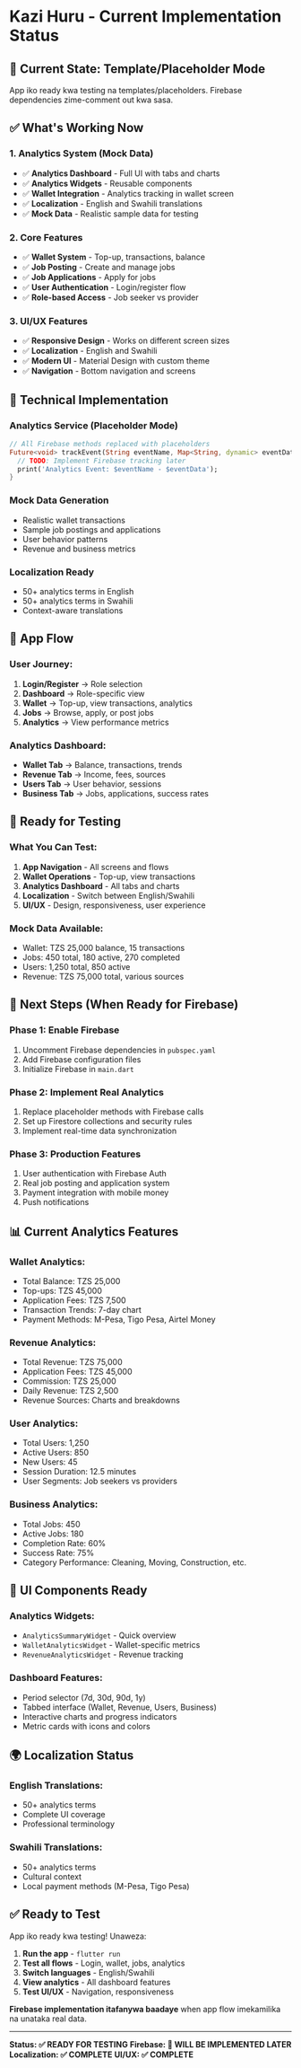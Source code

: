 # Kazi Huru - Current Implementation Status

## 🎯 **Current State: Template/Placeholder Mode**

App iko ready kwa testing na templates/placeholders. Firebase dependencies zime-comment out kwa sasa.

## ✅ **What's Working Now**

### **1. Analytics System (Mock Data)**
- ✅ **Analytics Dashboard** - Full UI with tabs and charts
- ✅ **Analytics Widgets** - Reusable components
- ✅ **Wallet Integration** - Analytics tracking in wallet screen
- ✅ **Localization** - English and Swahili translations
- ✅ **Mock Data** - Realistic sample data for testing

### **2. Core Features**
- ✅ **Wallet System** - Top-up, transactions, balance
- ✅ **Job Posting** - Create and manage jobs
- ✅ **Job Applications** - Apply for jobs
- ✅ **User Authentication** - Login/register flow
- ✅ **Role-based Access** - Job seeker vs provider

### **3. UI/UX Features**
- ✅ **Responsive Design** - Works on different screen sizes
- ✅ **Localization** - English and Swahili
- ✅ **Modern UI** - Material Design with custom theme
- ✅ **Navigation** - Bottom navigation and screens

## 🔧 **Technical Implementation**

### **Analytics Service (Placeholder Mode)**
```dart
// All Firebase methods replaced with placeholders
Future<void> trackEvent(String eventName, Map<String, dynamic> eventData) async {
  // TODO: Implement Firebase tracking later
  print('Analytics Event: $eventName - $eventData');
}
```

### **Mock Data Generation**
- Realistic wallet transactions
- Sample job postings and applications
- User behavior patterns
- Revenue and business metrics

### **Localization Ready**
- 50+ analytics terms in English
- 50+ analytics terms in Swahili
- Context-aware translations

## 📱 **App Flow**

### **User Journey:**
1. **Login/Register** → Role selection
2. **Dashboard** → Role-specific view
3. **Wallet** → Top-up, view transactions, analytics
4. **Jobs** → Browse, apply, or post jobs
5. **Analytics** → View performance metrics

### **Analytics Dashboard:**
- **Wallet Tab** → Balance, transactions, trends
- **Revenue Tab** → Income, fees, sources
- **Users Tab** → User behavior, sessions
- **Business Tab** → Jobs, applications, success rates

## 🚀 **Ready for Testing**

### **What You Can Test:**
1. **App Navigation** - All screens and flows
2. **Wallet Operations** - Top-up, view transactions
3. **Analytics Dashboard** - All tabs and charts
4. **Localization** - Switch between English/Swahili
5. **UI/UX** - Design, responsiveness, user experience

### **Mock Data Available:**
- Wallet: TZS 25,000 balance, 15 transactions
- Jobs: 450 total, 180 active, 270 completed
- Users: 1,250 total, 850 active
- Revenue: TZS 75,000 total, various sources

## 🔄 **Next Steps (When Ready for Firebase)**

### **Phase 1: Enable Firebase**
1. Uncomment Firebase dependencies in `pubspec.yaml`
2. Add Firebase configuration files
3. Initialize Firebase in `main.dart`

### **Phase 2: Implement Real Analytics**
1. Replace placeholder methods with Firebase calls
2. Set up Firestore collections and security rules
3. Implement real-time data synchronization

### **Phase 3: Production Features**
1. User authentication with Firebase Auth
2. Real job posting and application system
3. Payment integration with mobile money
4. Push notifications

## 📊 **Current Analytics Features**

### **Wallet Analytics:**
- Total Balance: TZS 25,000
- Top-ups: TZS 45,000
- Application Fees: TZS 7,500
- Transaction Trends: 7-day chart
- Payment Methods: M-Pesa, Tigo Pesa, Airtel Money

### **Revenue Analytics:**
- Total Revenue: TZS 75,000
- Application Fees: TZS 45,000
- Commission: TZS 25,000
- Daily Revenue: TZS 2,500
- Revenue Sources: Charts and breakdowns

### **User Analytics:**
- Total Users: 1,250
- Active Users: 850
- New Users: 45
- Session Duration: 12.5 minutes
- User Segments: Job seekers vs providers

### **Business Analytics:**
- Total Jobs: 450
- Active Jobs: 180
- Completion Rate: 60%
- Success Rate: 75%
- Category Performance: Cleaning, Moving, Construction, etc.

## 🎨 **UI Components Ready**

### **Analytics Widgets:**
- `AnalyticsSummaryWidget` - Quick overview
- `WalletAnalyticsWidget` - Wallet-specific metrics
- `RevenueAnalyticsWidget` - Revenue tracking

### **Dashboard Features:**
- Period selector (7d, 30d, 90d, 1y)
- Tabbed interface (Wallet, Revenue, Users, Business)
- Interactive charts and progress indicators
- Metric cards with icons and colors

## 🌍 **Localization Status**

### **English Translations:**
- 50+ analytics terms
- Complete UI coverage
- Professional terminology

### **Swahili Translations:**
- 50+ analytics terms
- Cultural context
- Local payment methods (M-Pesa, Tigo Pesa)

## ✅ **Ready to Test**

App iko ready kwa testing! Unaweza:

1. **Run the app** - `flutter run`
2. **Test all flows** - Login, wallet, jobs, analytics
3. **Switch languages** - English/Swahili
4. **View analytics** - All dashboard features
5. **Test UI/UX** - Navigation, responsiveness

**Firebase implementation itafanywa baadaye** when app flow imekamilika na unataka real data.

---

**Status: ✅ READY FOR TESTING**
**Firebase: 🔄 WILL BE IMPLEMENTED LATER**
**Localization: ✅ COMPLETE**
**UI/UX: ✅ COMPLETE** 